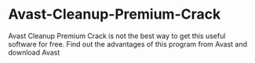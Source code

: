 # Avast-Cleanup-Premium-Crack
Avast Cleanup Premium Crack is not the best way to get this useful software for free. Find out the advantages of this program from Avast and download Avast
